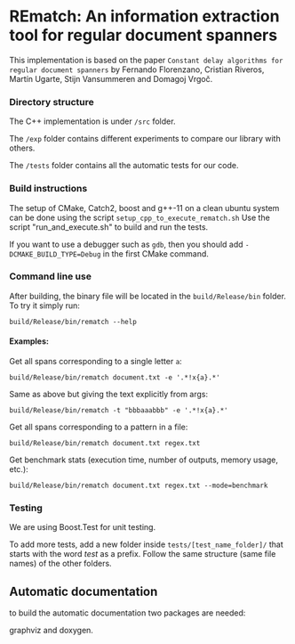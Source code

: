 # REmatch: An information extraction tool for regular document spanners 

This implementation is based on the paper `Constant delay algorithms for regular document spanners` by Fernando Florenzano, Cristian Riveros, Martín Ugarte, Stijn Vansummeren and Domagoj Vrgoč.

### Directory structure

The C++ implementation is under `/src` folder.

The `/exp` folder contains different experiments to compare our library with others.

The `/tests` folder contains all the automatic tests for our code.

### Build instructions

The setup of CMake, Catch2, boost and g++-11 on a clean ubuntu system can be done using the script `setup_cpp_to_execute_rematch.sh`
Use the script "run_and_execute.sh" to build and run the tests.

If you want to use a debugger such as `gdb`, then you should add `-DCMAKE_BUILD_TYPE=Debug` in the first CMake command.

### Command line use

After building, the binary file will be located in the `build/Release/bin` folder. To try it simply run:

```
build/Release/bin/rematch --help
```

#### Examples:

Get all spans corresponding to a single letter `a`:
```
build/Release/bin/rematch document.txt -e '.*!x{a}.*'
```
Same as above but giving the text explicitly from args:
```
build/Release/bin/rematch -t "bbbaaabbb" -e '.*!x{a}.*'
```
Get all spans corresponding to a pattern in a file:
```
build/Release/bin/rematch document.txt regex.txt
```
Get benchmark stats (execution time, number of outputs, memory usage, etc.):
```
build/Release/bin/rematch document.txt regex.txt --mode=benchmark
```


### Testing

We are using Boost.Test for unit testing.

To add more tests, add a new folder inside `tests/[test_name_folder]/` that starts with the word _test_ as a
prefix. Follow the same structure (same file names) of the other folders.


## Automatic documentation

to build the automatic documentation two packages are needed:

graphviz and doxygen.
